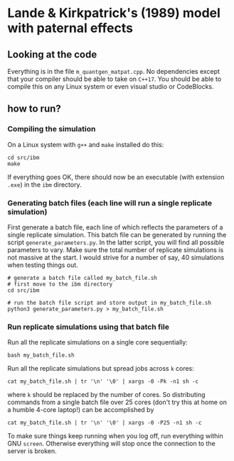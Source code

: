 # Lande & Kirkpatrick's (1989) model with paternal effects

## Looking at the code
Everything is in the file `m_quantgen_matpat.cpp`. No dependencies except that your compiler should be able to take on `C++17`. You should be able to compile this on any Linux system or even visual studio or CodeBlocks.

## how to run?

### Compiling the simulation
On a Linux system with `g++` and `make` installed do this:
```
cd src/ibm
make
```
If everything goes OK, there should now be an executable (with extension `.exe`) in the `ibm` directory.

### Generating batch files (each line will run a single replicate simulation)
First generate a batch file, each line of which reflects the parameters of
a single replicate simulation. This batch file can be generated by running 
the script `generate_parameters.py`.
In the latter script, you will find all possible parameters to vary. 
Make sure the total number of replicate simulations is not massive at the start. I would strive for a number of say, 40 simulations when testing things out.

```
# generate a batch file called my_batch_file.sh
# first move to the ibm directory
cd src/ibm 

# run the batch file script and store output in my_batch_file.sh
python3 generate_parameters.py > my_batch_file.sh
```
### Run replicate simulations using that batch file
Run all the replicate simulations on a single core sequentially:
```
bash my_batch_file.sh
```

Run all the replicate simulations but spread jobs across `k` cores:
```
cat my_batch_file.sh | tr '\n' '\0' | xargs -0 -Pk -n1 sh -c
```
where `k` should be replaced by the number of cores. So distributing commands from a single batch file over 25 cores (don't try this at home on a humble 4-core laptop!) can be accomplished by
```
cat my_batch_file.sh | tr '\n' '\0' | xargs -0 -P25 -n1 sh -c
```
To make sure things keep running when you log off, run everything within GNU `screen`. Otherwise everything will stop once the connection to the server is broken.
